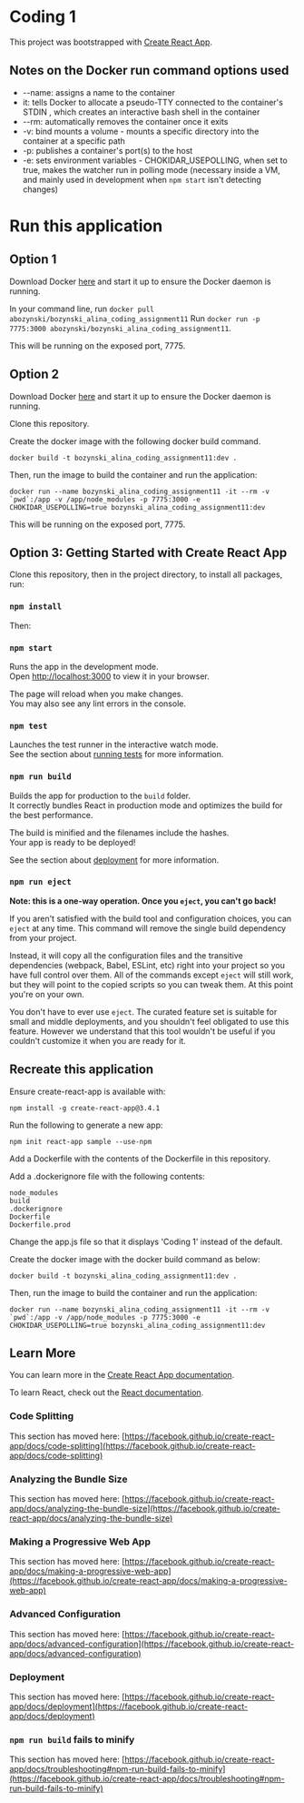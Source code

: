 # Coding 1
This project was bootstrapped with [Create React App](https://github.com/facebook/create-react-app).

## Notes on the Docker run command options used
* --name: assigns a name to the container
* it: tells Docker to allocate a pseudo-TTY connected to the container's STDIN , which creates an interactive bash shell in the container
* --rm: automatically removes the container once it exits
* -v: bind mounts a volume - mounts a specific directory into the container at a specific path
* -p: publishes a container's port(s) to the host
* -e: sets environment variables - CHOKIDAR_USEPOLLING, when set to true, makes the watcher run in polling mode (necessary inside a VM, and mainly used in development when `npm start` isn't detecting changes)

# Run this application
## Option 1
Download Docker [here](https://www.docker.com/) and start it up to ensure the Docker daemon is running.

In your command line, run `docker pull abozynski/bozynski_alina_coding_assignment11`
Run `docker run -p 7775:3000 abozynski/bozynski_alina_coding_assignment11`.

This will be running on the exposed port, 7775.

## Option 2
Download Docker [here](https://www.docker.com/) and start it up to ensure the Docker daemon is running.

Clone this repository.

Create the docker image with the following docker build command.
```
docker build -t bozynski_alina_coding_assignment11:dev .
```

Then, run the image to build the container and run the application:
```
docker run --name bozynski_alina_coding_assignment11 -it --rm -v `pwd`:/app -v /app/node_modules -p 7775:3000 -e CHOKIDAR_USEPOLLING=true bozynski_alina_coding_assignment11:dev
```

This will be running on the exposed port, 7775.

## Option 3: Getting Started with Create React App

Clone this repository, then in the project directory, to install all packages, run:

### `npm install`

Then:

### `npm start`

Runs the app in the development mode.\
Open [http://localhost:3000](http://localhost:3000) to view it in your browser.

The page will reload when you make changes.\
You may also see any lint errors in the console.

### `npm test`

Launches the test runner in the interactive watch mode.\
See the section about [running tests](https://facebook.github.io/create-react-app/docs/running-tests) for more information.

### `npm run build`

Builds the app for production to the `build` folder.\
It correctly bundles React in production mode and optimizes the build for the best performance.

The build is minified and the filenames include the hashes.\
Your app is ready to be deployed!

See the section about [deployment](https://facebook.github.io/create-react-app/docs/deployment) for more information.

### `npm run eject`

**Note: this is a one-way operation. Once you `eject`, you can't go back!**

If you aren't satisfied with the build tool and configuration choices, you can `eject` at any time. This command will remove the single build dependency from your project.

Instead, it will copy all the configuration files and the transitive dependencies (webpack, Babel, ESLint, etc) right into your project so you have full control over them. All of the commands except `eject` will still work, but they will point to the copied scripts so you can tweak them. At this point you're on your own.

You don't have to ever use `eject`. The curated feature set is suitable for small and middle deployments, and you shouldn't feel obligated to use this feature. However we understand that this tool wouldn't be useful if you couldn't customize it when you are ready for it.

## Recreate this application 
Ensure create-react-app is available with:
```
npm install -g create-react-app@3.4.1
```

Run the following to generate a new app:
```
npm init react-app sample --use-npm
```

Add a Dockerfile with the contents of the Dockerfile in this repository.

Add a .dockerignore file with the following contents:
```
node_modules
build
.dockerignore
Dockerfile
Dockerfile.prod
```

Change the app.js file so that it displays 'Coding 1' instead of the default.

Create the docker image with the docker build command as below:
```
docker build -t bozynski_alina_coding_assignment11:dev .
```

Then, run the image to build the container and run the application:
```
docker run --name bozynski_alina_coding_assignment11 -it --rm -v `pwd`:/app -v /app/node_modules -p 7775:3000 -e CHOKIDAR_USEPOLLING=true bozynski_alina_coding_assignment11:dev
```

## Learn More

You can learn more in the [Create React App documentation](https://facebook.github.io/create-react-app/docs/getting-started).

To learn React, check out the [React documentation](https://reactjs.org/).

### Code Splitting

This section has moved here: [https://facebook.github.io/create-react-app/docs/code-splitting](https://facebook.github.io/create-react-app/docs/code-splitting)

### Analyzing the Bundle Size

This section has moved here: [https://facebook.github.io/create-react-app/docs/analyzing-the-bundle-size](https://facebook.github.io/create-react-app/docs/analyzing-the-bundle-size)

### Making a Progressive Web App

This section has moved here: [https://facebook.github.io/create-react-app/docs/making-a-progressive-web-app](https://facebook.github.io/create-react-app/docs/making-a-progressive-web-app)

### Advanced Configuration

This section has moved here: [https://facebook.github.io/create-react-app/docs/advanced-configuration](https://facebook.github.io/create-react-app/docs/advanced-configuration)

### Deployment

This section has moved here: [https://facebook.github.io/create-react-app/docs/deployment](https://facebook.github.io/create-react-app/docs/deployment)

### `npm run build` fails to minify

This section has moved here: [https://facebook.github.io/create-react-app/docs/troubleshooting#npm-run-build-fails-to-minify](https://facebook.github.io/create-react-app/docs/troubleshooting#npm-run-build-fails-to-minify)
